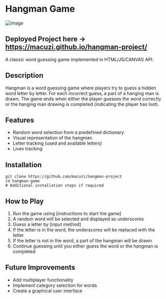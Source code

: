 # Hangman Game

![image](https://files.readme.io/6eaec9e1dd38d623cb626bce2410cd7b2f3ca0486a323431816e59ac9005bb1a-Screenshot_2025-02-28_at_11.16.05_AM.png)

## Deployed Project here → https://macuzi.github.io/hangman-project/

A classic word guessing game implemented in HTML/JS/CANVAS API.

## Description

Hangman is a word guessing game where players try to guess a hidden word letter by letter. For each incorrect guess, a part of a hanging man is drawn. The game ends when either the player guesses the word correctly or the hanging man drawing is completed (indicating the player has lost).

## Features

- Random word selection from a predefined dictionary
- Visual representation of the hangman
- Letter tracking (used and available letters)
- Lives tracking

## Installation

```
git clone https://github.com/macuzi/hangman-project
cd hangman-game
# Additional installation steps if required
```

## How to Play

1. Run the game using [instructions to start the game]
2. A random word will be selected and displayed as underscores
3. Guess a letter by [input method]
4. If the letter is in the word, the underscores will be replaced with the letter
5. If the letter is not in the word, a part of the hangman will be drawn
6. Continue guessing until you either guess the word or the hangman is completed

## Future Improvements

- Add multiplayer functionality
- Implement category selection for words
- Create a graphical user interface
